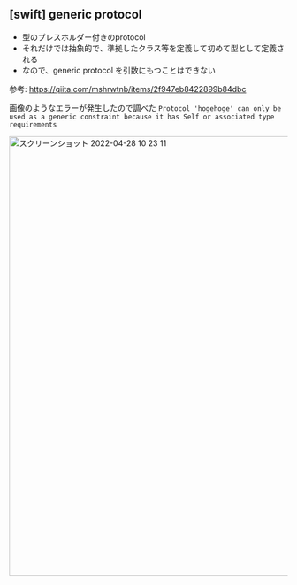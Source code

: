 ## [swift] generic protocol

- 型のプレスホルダー付きのprotocol
- それだけでは抽象的で、準拠したクラス等を定義して初めて型として定義される
- なので、generic protocol を引数にもつことはできない

参考: https://qiita.com/mshrwtnb/items/2f947eb8422899b84dbc

画像のようなエラーが発生したので調べた
`Protocol 'hogehoge' can only be used as a generic constraint because it has Self or associated type requirements`

<img width="795" alt="スクリーンショット 2022-04-28 10 23 11" src="https://user-images.githubusercontent.com/16571394/165657677-c6ac33c8-cc74-4120-8519-9630ca4f09d1.png">

